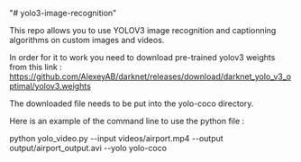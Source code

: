 "# yolo3-image-recognition" 

This repo allows you to use YOLOV3 image recognition and captionning algorithms on custom images and videos.

In order for it to work you need to download pre-trained yolov3 weights from this link : https://github.com/AlexeyAB/darknet/releases/download/darknet_yolo_v3_optimal/yolov3.weights 

The downloaded file needs to be put into the yolo-coco directory.

Here is an example of the command line to use the python file : 

python yolo_video.py --input videos/airport.mp4 --output output/airport_output.avi --yolo yolo-coco
